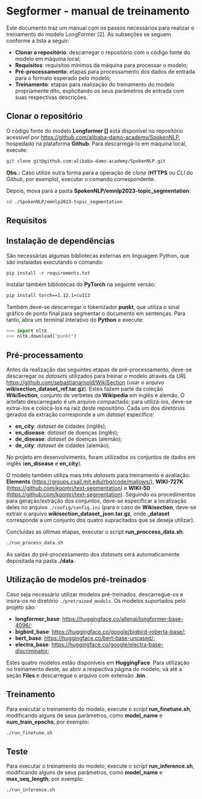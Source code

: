 # Segformer - manual de treinamento

Este documento traz um manual com os passos necessários para realizar o treinamento do modelo LongFormer [2]. As subseções se seguem conforme a lista a seguir:

- **Clonar o repositório**: descarregar o repositório com o código fonte do modelo em máquina local;
- **Requisitos**: requisitos mínimos da máquina para processar o modelo;
- **Pré-processamento**: etapas para processamento dos dados de entrada para o formato esperado pelo modelo;
- **Treinamento**: etapas para realização do treinamento do modelo propriamente dito, explicitando os seus parâmetros de entrada com suas respectivas descrições.

## Clonar o repositório
O código fonte do modelo **Longformer []** está disponível no repositório acessível por https://github.com/alibaba-damo-academy/SpokenNLP, hospedado na plataforma **Github**. Para descarregá-lo em máquina local, execute:

```bash
git clone git@github.com:alibaba-damo-academy/SpokenNLP.git
```

**Obs.:** Caso utilize outra forma para a operação de *clone* (**HTTPS** ou *CLI* do *Github*, por exemplo), executar o comando correspondente.

Depois, mova para a pasta **SpokenNLP/emnlp2023-topic_segmentation**:

```bash
cd ./SpokenNLP/emnlp2023-topic_segmentation
```

## Requisitos

## Instalação de dependências
São necessárias algumas bibliotecas externas em linguagem Python, que são instaladas executando o comando:

`pip install -r requirements.txt`

Instalar também bibliotecas do **PyTorch** na seguinte versão:

```bash
pip install torch==1.12.1+cu113
```

Também deve-se descarregar o tokenizador **punkt**, que utiliza o sinal gráfico de ponto final para segmentar o documento em sentenças. Para tanto, abra um terminal interativo do **Python** e execute:

```python
>>> import nltk
>>> nltk.download("punkt")
```

## Pré-processamento

Antes da realização das seguintes etapas de pré-processamento, deve-se descarregar os *datasets* utilizados para treinar o modelo através da *URL* https://github.com/sebastianarnold/WikiSection (usar o arquivo **wikisection_dataset_ref.tar.gz**). Estes fazem parte da coleção **WikiSection**, conjunto de verbetes da **Wikipedia** em inglês e alemão. O artefato descarregado é um arquivo compactado; para utilizá-los, deve-se extrai-los e colocá-los na raiz deste repositório. Cada um dos diretórios gerados da extração corresponde a um *dataset* específico:

- **en_city**: *dataset* de cidades (inglês);
- **en_disease**: *dataset* de doenças (inglês);
- **de_disease**: *dataset* de doenças (alemão);
- **de_city**: *dataset* de cidades (alemão);

No projeto em desenvolvimento, foram utilizados os conjuntos de dados em inglês (**en_disease** e **en_city**). 

O modelo também utiliza mais três *datasets* para treinamento e avaliação: **Elements** (https://groups.csail.mit.edu/rbg/code/mallows/), **WIKI-727K** (https://github.com/koomri/text-segmentation) e **WIKI-50** (https://github.com/koomri/text-segmentation). Seguindo os procedimentos para geração/extração dos conjuntos, deve-se especificar a localização deles no arquivo `./config/config.ini` (para o caso de **Wikisection**, deve-se extrair o arquivo **wikisection_dataset_json.tar.gz**, onde **_dataset** corresponde a um conjunto dos quatro supracitados que se deseja utilizar).

Concluídas as últimas etapas, executar o script **run_proccess_data.sh**:

```bash
./run_process_data.sh
```

As saídas do pré-processamento dos *datasets* será automaticamente depositada na pasta **./data**.
## Utilização de modelos pré-treinados

Caso seja necessário utilizar modelos pré-treinados, descarregue-os e insira-os no diretório `./pretrained_models`. Os modelos suportados pelo projeto são:

- **longformer_base**: https://huggingface.co/allenai/longformer-base-4096/;
- **bigbird_base**: https://huggingface.co/google/bigbird-roberta-base/;
- **bert_base**: https://huggingface.co/bert-base-uncased/;
- **electra_base**: https://huggingface.co/google/electra-base-discriminator;

Estes quatro modelos estão disponíveis em **HuggingFace**. Para utilização no treinamento deste, ao abrir a respectiva página do modelo, vá até a seção **Files** e descarregue o arquivo com extensão **.bin**.

## Treinamento

Para executar o treinamento do modelo, execute o *script* **run_finetune.sh**, modificando alguns de seus parâmetros, como **model_name** e **num_train_epochs**, por exemplo:


```bash
./run_finetune.sh
```

## Teste

Para executar o treinamento do modelo, execute o *script* **run_inference.sh**, modificando alguns de seus parâmetros, como **model_name** e **max_seq_length**, por exemplo:


```bash
./run_inference.sh
```

